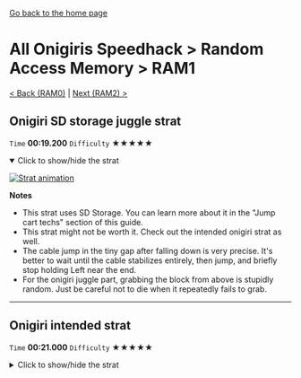 [Go back to the home page](https://github.com/Doublevil/scbspeedrun)

# All Onigiris Speedhack > Random Access Memory > RAM1

[< Back (RAM0)](https://github.com/Doublevil/scbspeedrun/blob/main/levels/arb_sh/RAM/RAM0.md) | [Next (RAM2) >](https://github.com/Doublevil/scbspeedrun/blob/main/levels/arb_sh/RAM/RAM2.md)

## Onigiri SD storage juggle strat

`Time` **00:19.200** `Difficulty` ★★★★★
<details open>
  <summary>Click to show/hide the strat</summary>

  [![Strat animation](https://github.com/Doublevil/scbspeedrun/blob/main/media/levels/RAM/RAM1_SDSJuggleOnigiri.webp)](https://github.com/Doublevil/scbspeedrun/blob/main/media/levels/RAM/RAM1_SDSJuggleOnigiri.mp4?raw=true)

  **Notes**
  - This strat uses SD Storage. You can learn more about it in the "Jump cart techs" section of this guide.
  - This strat might not be worth it. Check out the intended onigiri strat as well.
  - The cable jump in the tiny gap after falling down is very precise. It's better to wait until the cable stabilizes entirely, then jump, and briefly stop holding Left near the end.
  - For the onigiri juggle part, grabbing the block from above is stupidly random. Just be careful not to die when it repeatedly fails to grab.
</details>

---
## Onigiri intended strat

`Time` **00:21.000** `Difficulty` ★★★★★
<details>
  <summary>Click to show/hide the strat</summary>

  [![Strat animation](https://github.com/Doublevil/scbspeedrun/blob/main/media/levels/RAM/RAM1_IntendedOnigiri.webp)](https://github.com/Doublevil/scbspeedrun/blob/main/media/levels/RAM/RAM1_IntendedOnigiri.mp4?raw=true)

  **Notes**
  - Slightly easier than the SD storage juggle strat.
  - The cable jump in the tiny gap after falling down is very precise. It's better to wait until the cable stabilizes entirely, then jump, and briefly stop holding Left near the end.
  - This level has lots of places where the cable randomly fails. Be careful to always have a backup in case it happens.
  - You can recover from something going wrong by switching to jump cart, stabilizing, and juggling the onigiri back up.
</details>
